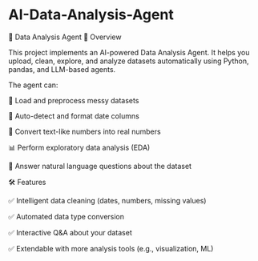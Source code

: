 # AI-Data-Analysis-Agent
🤖 Data Analysis Agent
🚀 Overview

This project implements an AI-powered Data Analysis Agent.
It helps you upload, clean, explore, and analyze datasets automatically using Python, pandas, and LLM-based agents.

The agent can:

📂 Load and preprocess messy datasets

📅 Auto-detect and format date columns

🔢 Convert text-like numbers into real numbers

📊 Perform exploratory data analysis (EDA)

💬 Answer natural language questions about the dataset

🛠️ Features

✅ Intelligent data cleaning (dates, numbers, missing values)

✅ Automated data type conversion

✅ Interactive Q&A about your dataset

✅ Extendable with more analysis tools (e.g., visualization, ML)
